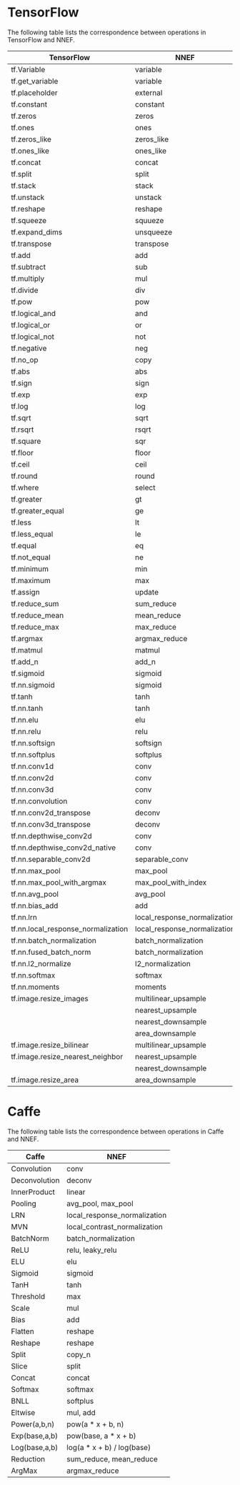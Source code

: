 # TensorFlow

The following table lists the correspondence between operations in TensorFlow and NNEF.

| TensorFlow | NNEF
| --- | ---
| tf.Variable | variable
| tf.get_variable | variable
| tf.placeholder | external
| tf.constant | constant
| tf.zeros | zeros
| tf.ones | ones
| tf.zeros_like | zeros_like
| tf.ones_like | ones_like
| tf.concat | concat
| tf.split | split
| tf.stack | stack
| tf.unstack | unstack
| tf.reshape | reshape
| tf.squeeze | squueze
| tf.expand_dims | unsqueeze
| tf.transpose | transpose
| tf.add | add
| tf.subtract | sub
| tf.multiply | mul
| tf.divide | div
| tf.pow | pow
| tf.logical_and | and
| tf.logical_or | or
| tf.logical_not | not
| tf.negative | neg
| tf.no_op | copy
| tf.abs | abs
| tf.sign | sign
| tf.exp | exp
| tf.log | log
| tf.sqrt | sqrt
| tf.rsqrt | rsqrt
| tf.square | sqr
| tf.floor | floor
| tf.ceil | ceil
| tf.round | round
| tf.where | select
| tf.greater | gt
| tf.greater_equal | ge
| tf.less | lt
| tf.less_equal | le
| tf.equal | eq
| tf.not_equal | ne
| tf.minimum | min
| tf.maximum | max
| tf.assign | update
| tf.reduce_sum | sum_reduce
| tf.reduce_mean | mean_reduce
| tf.reduce_max | max_reduce
| tf.argmax | argmax_reduce
| tf.matmul | matmul
| tf.add_n | add_n
| tf.sigmoid | sigmoid
| tf.nn.sigmoid | sigmoid
| tf.tanh | tanh
| tf.nn.tanh | tanh
| tf.nn.elu | elu
| tf.nn.relu | relu
| tf.nn.softsign | softsign
| tf.nn.softplus | softplus
| tf.nn.conv1d | conv
| tf.nn.conv2d | conv
| tf.nn.conv3d | conv
| tf.nn.convolution | conv
| tf.nn.conv2d_transpose | deconv
| tf.nn.conv3d_transpose | deconv
| tf.nn.depthwise_conv2d | conv
| tf.nn.depthwise_conv2d_native | conv
| tf.nn.separable_conv2d | separable_conv
| tf.nn.max_pool | max_pool
| tf.nn.max_pool_with_argmax | max_pool_with_index
| tf.nn.avg_pool | avg_pool
| tf.nn.bias_add | add
| tf.nn.lrn | local_response_normalization
| tf.nn.local_response_normalization | local_response_normalization
| tf.nn.batch_normalization | batch_normalization
| tf.nn.fused_batch_norm | batch_normalization
| tf.nn.l2_normalize | l2_normalization
| tf.nn.softmax | softmax
| tf.nn.moments | moments
| tf.image.resize_images | multilinear_upsample
|                        | nearest_upsample
|                        | nearest_downsample
|                        | area_downsample
| tf.image.resize_bilinear | multilinear_upsample
| tf.image.resize_nearest_neighbor | nearest_upsample
|                                  | nearest_downsample
| tf.image.resize_area | area_downsample


# Caffe

The following table lists the correspondence between operations in Caffe and NNEF.

| Caffe | NNEF
| --- | ---
| Convolution | conv
| Deconvolution | deconv
| InnerProduct | linear
| Pooling | avg_pool, max_pool
| LRN | local_response_normalization
| MVN | local_contrast_normalization
| BatchNorm | batch_normalization
| ReLU | relu, leaky_relu
| ELU | elu
| Sigmoid | sigmoid
| TanH | tanh
| Threshold | max
| Scale | mul
| Bias | add
| Flatten | reshape
| Reshape | reshape
| Split | copy_n
| Slice | split
| Concat | concat
| Softmax | softmax
| BNLL | softplus
| Eltwise | mul, add
| Power(a,b,n) | pow(a * x + b, n)
| Exp(base,a,b) | pow(base, a * x + b)
| Log(base,a,b) | log(a * x + b) / log(base)
| Reduction | sum_reduce, mean_reduce
| ArgMax | argmax_reduce